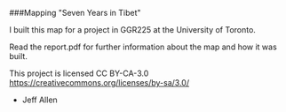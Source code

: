 ###Mapping "Seven Years in Tibet"


I built this map for a project in GGR225 at the University of Toronto.

Read the report.pdf for further information about the map and how it was built.

This project is licensed CC BY-CA-3.0 https://creativecommons.org/licenses/by-sa/3.0/

- Jeff Allen 
